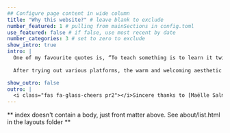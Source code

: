 ```yaml
---
## Configure page content in wide column
title: "Why this website?" # leave blank to exclude
number_featured: 1 # pulling from mainSections in config.toml
use_featured: false # if false, use most recent by date
number_categories: 3 # set to zero to exclude
show_intro: true
intro: |
  One of my favourite quotes is, “To teach something is to learn it twice.” In this spirit, I write to deepen my understanding of the things I’ve heard and seen. I create tutorials to unravel complex concepts. And in this space, I share those that I think could make conversation starters 🙂
  
  After trying out various platforms, the warm and welcoming aesthetic of this one really resonated with me; just looking at the template inspires creativity. It’s called Apéro— a French tradition of casual gatherings over apéritifs, snacks and anything in between. I hope you enjoy hanging out here, and take with you a thing or two!

show_outro: false
outro: |
  <i class="fas fa-glass-cheers pr2"></i>Sincere thanks to [Maëlle Salmon](https://masalmon.eu/) for her help naming this Hugo theme!
---
```


** index doesn't contain a body, just front matter above.
See about/list.html in the layouts folder **
